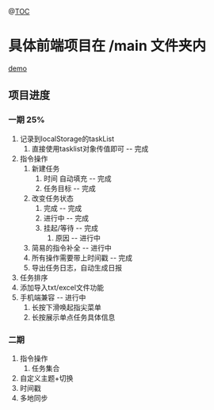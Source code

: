 



@[TOC](czh的任务管理器)


# 具体前端项目在 /main 文件夹内
[demo](https://tasklist.czht.top)



## 项目进度
### 一期 25%

1. 记录到localStorage的taskList
   1. 直接使用tasklist对象传值即可 -- 完成
3. 指令操作
   1. 新建任务 
      1. 时间 自动填充 -- 完成
      2. 任务目标 -- 完成
   2. 改变任务状态
      1. 完成        -- 完成
      2. 进行中      -- 完成
      3. 挂起/等待   -- 完成
         1. 原因     -- 进行中
   3. 简易的指令补全          -- 进行中
   4. 所有操作需要带上时间戳  -- 完成
   5. 导出任务日志，自动生成日报 
4. 任务排序 
5. 添加导入txt/excel文件功能
6. 手机端兼容 -- 进行中
   1. 长按下滑唤起指尖菜单
   2. 长按展示单点任务具体信息
### 二期

1. 指令操作
   1. 任务集合
2. 自定义主题+切换
3. 时间戳
4. 多地同步
